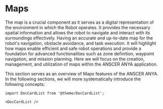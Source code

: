 # Maps

The map is a crucial component as it serves as a digital representation of the environment in which the Robot operates. It provides the necessary spatial information and allows the robot to navigate and interact with its surroundings effectively. Having an accurate and up-to-date map for the robot's navigation, obstacle avoidance, and task execution. It will highlight how maps enable efficient and safe robot operations and provide a foundation for advanced functionalities such as zone definition, waypoint navigation, and mission planning. Here we will focus on the creation, management, and utilization of maps within the ANSCER ANYA application.

This section serves as an overview of Maps features of the ANSCER ANYA. In the following sections, we will more systematically introduce the following concepts:

```mdx-code-block
import DocCardList from '@theme/DocCardList';

<DocCardList />
```
